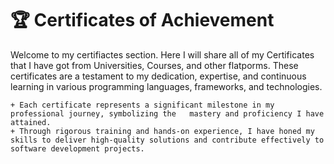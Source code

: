 # 🏆 Certificates of Achievement

Welcome to my certifiactes section. Here I will share all of my Certificates that I have got
from Universities, Courses, and other flatporms. 
These certificates are a testament to my dedication, expertise, and continuous learning in various programming languages, frameworks, and technologies. 

    + Each certificate represents a significant milestone in my professional journey, symbolizing the   mastery and proficiency I have attained.
    + Through rigorous training and hands-on experience, I have honed my skills to deliver high-quality solutions and contribute effectively to software development projects.
